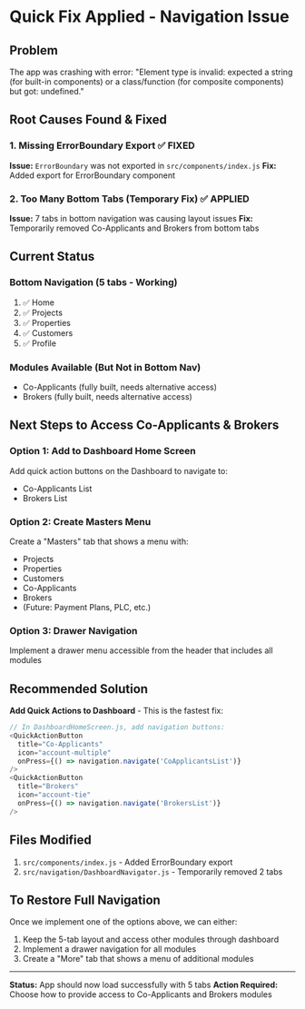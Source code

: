 # Quick Fix Applied - Navigation Issue

## Problem
The app was crashing with error: "Element type is invalid: expected a string (for built-in components) or a class/function (for composite components) but got: undefined."

## Root Causes Found & Fixed

### 1. Missing ErrorBoundary Export ✅ FIXED
**Issue:** `ErrorBoundary` was not exported in `src/components/index.js`
**Fix:** Added export for ErrorBoundary component

### 2. Too Many Bottom Tabs (Temporary Fix) ✅ APPLIED
**Issue:** 7 tabs in bottom navigation was causing layout issues
**Fix:** Temporarily removed Co-Applicants and Brokers from bottom tabs

## Current Status

### Bottom Navigation (5 tabs - Working)
1. ✅ Home
2. ✅ Projects
3. ✅ Properties
4. ✅ Customers
5. ✅ Profile

### Modules Available (But Not in Bottom Nav)
- Co-Applicants (fully built, needs alternative access)
- Brokers (fully built, needs alternative access)

## Next Steps to Access Co-Applicants & Brokers

### Option 1: Add to Dashboard Home Screen
Add quick action buttons on the Dashboard to navigate to:
- Co-Applicants List
- Brokers List

### Option 2: Create Masters Menu
Create a "Masters" tab that shows a menu with:
- Projects
- Properties
- Customers
- Co-Applicants
- Brokers
- (Future: Payment Plans, PLC, etc.)

### Option 3: Drawer Navigation
Implement a drawer menu accessible from the header that includes all modules

## Recommended Solution

**Add Quick Actions to Dashboard** - This is the fastest fix:

```javascript
// In DashboardHomeScreen.js, add navigation buttons:
<QuickActionButton
  title="Co-Applicants"
  icon="account-multiple"
  onPress={() => navigation.navigate('CoApplicantsList')}
/>
<QuickActionButton
  title="Brokers"
  icon="account-tie"
  onPress={() => navigation.navigate('BrokersList')}
/>
```

## Files Modified

1. `src/components/index.js` - Added ErrorBoundary export
2. `src/navigation/DashboardNavigator.js` - Temporarily removed 2 tabs

## To Restore Full Navigation

Once we implement one of the options above, we can either:
1. Keep the 5-tab layout and access other modules through dashboard
2. Implement a drawer navigation for all modules
3. Create a "More" tab that shows a menu of additional modules

---

**Status:** App should now load successfully with 5 tabs
**Action Required:** Choose how to provide access to Co-Applicants and Brokers modules
